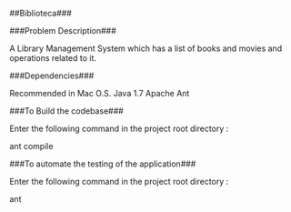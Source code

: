 ##Biblioteca###

###Problem Description###

A Library Management System which has a list of books and movies and operations related to it.

###Dependencies###

Recommended in Mac O.S.
Java 1.7
Apache Ant

###To Build the codebase###

Enter the following command in the project root directory :

ant compile

###To automate the testing of the application###

Enter the following command in the project root directory :

ant